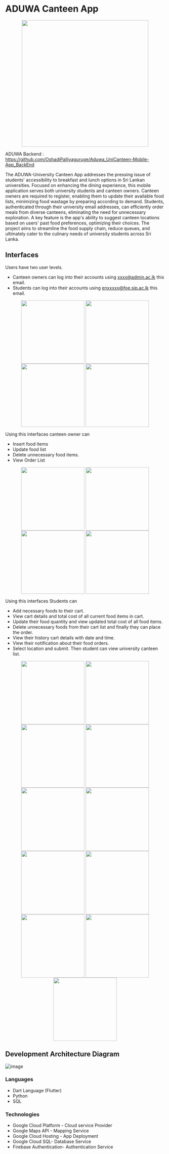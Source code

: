 # ADUWA Canteen App

<div align='center'>
 <img src="https://github.com/Judy0817/university_canteen/assets/119217708/9d2ab838-13d7-4465-bb97-97520d1d2892" width="400" align="center">
</div>


ADUWA Backend : https://github.com/OshadiPalliyaguruge/Aduwa_UniCanteen-Mobile-App_BackEnd

The ADUWA-University Canteen App addresses the pressing issue of students' accessibility to breakfast and lunch options in Sri Lankan universities. Focused on enhancing the dining experience, this mobile application serves both university students and canteen owners. Canteen owners are required to register, enabling them to update their available food lists, minimizing food wastage by preparing according to demand. Students, authenticated through their university email addresses, can efficiently order meals from diverse canteens, eliminating the need for unnecessary exploration. A key feature is the app's ability to suggest canteen locations based on users' past food preferences, optimizing their choices. The project aims to streamline the food supply chain, reduce queues, and ultimately cater to the culinary needs of university students across Sri Lanka.

## Interfaces
Users have two user levels. 
- Canteen owners can log into their accounts using xxxx@admin.ac.lk this email. 
- Students can log into their accounts using enxxxxx@foe.sjp.ac.lk this email. 
<div align='center'>
   <img src="https://github.com/Judy0817/ADUWA-Canteen-App/assets/119217708/7c59531a-d8df-4106-9043-ac1424a9654e" width="200" align="center">
   <img src="https://github.com/Judy0817/ADUWA-Canteen-App/assets/119217708/0f81ce37-318b-4d68-8761-a805068e2e99" width="200" align="center">
   <img src="https://github.com/Judy0817/ADUWA-Canteen-App/assets/119217708/21fddd73-c850-4b64-8894-950f7aaa402d" width="200" align="center">
   <img src="https://github.com/Judy0817/ADUWA-Canteen-App/assets/119217708/f3af38ea-74ae-44eb-894a-4bf2edd006d5" width="200" align="center">
</div>

Using this interfaces canteen owner can 
- Insert food items
- Update food list 
- Delete unnecessary food items.
- View Order List

<div align='center'>
   <img src="https://github.com/Judy0817/ADUWA-Canteen-App/assets/119217708/e79ebd46-ce10-4119-863b-67284314e689" width="200" align="center">
   <img src="https://github.com/Judy0817/ADUWA-Canteen-App/assets/119217708/8bae888d-e90c-4d55-9409-e0e5fa707d0e" width="200" align="center">
   <img src="https://github.com/Judy0817/ADUWA-Canteen-App/assets/119217708/8f6ba9ae-0aa1-42fe-a45a-4c1f080c46c7" width="200" align="center">
   <img src="https://github.com/Judy0817/ADUWA-Canteen-App/assets/119217708/8f4835f0-ea5a-4db9-b5a3-09e0c8d2d624" width="200" align="center">
</div>

Using this interfaces Students can 
- Add necessary foods to their cart.
- View cart details and total cost of all current food items in cart.
- Update their food quantity and view updated total cost of all food items.
- Delete unnecessary foods from their cart list and finally they can place the order.
- View their history cart details with date and time.
- View their notification about their food orders.
- Select location and submit. Then student can view university canteen list. 

<div align='center'>
   <img src="https://github.com/Judy0817/ADUWA-Canteen-App/assets/119217708/d1401b0b-c57e-4556-b3c9-f13cc957655a" width="200" align="center">
   <img src="https://github.com/Judy0817/ADUWA-Canteen-App/assets/119217708/a097e9b8-17db-4473-99f4-f98785182ec8" width="200" align="center">
   <img src="https://github.com/Judy0817/ADUWA-Canteen-App/assets/119217708/c17f055d-31b7-4621-88a8-345b2278ffac" width="200" align="center">
   <img src="https://github.com/Judy0817/ADUWA-Canteen-App/assets/119217708/8f4835f0-ea5a-4db9-b5a3-09e0c8d2d624" width="200" align="center">
   <img src="https://github.com/Judy0817/ADUWA-Canteen-App/assets/119217708/be8cfc35-9372-496d-849f-096becca067a" width="200" align="center">
   <img src="https://github.com/Judy0817/ADUWA-Canteen-App/assets/119217708/ebb46cbf-aabc-401f-acae-b69c54970cb0" width="200" align="center">
   <img src="https://github.com/Judy0817/ADUWA-Canteen-App/assets/119217708/70b690ef-a5d0-4c8d-b3b9-0b4c02e0a0d1" width="200" align="center">
   <img src="https://github.com/Judy0817/ADUWA-Canteen-App/assets/119217708/302298c9-f846-4690-8125-22eda503ed60" width="200" align="center">
   <img src="https://github.com/Judy0817/ADUWA-Canteen-App/assets/119217708/d0b1b0a5-491a-41e4-b4ab-b467609f332c" width="200" align="center">
   <img src="https://github.com/Judy0817/ADUWA-Canteen-App/assets/119217708/de188e7c-6c80-45b7-b113-5b6f2c6607e0" width="200" align="center">
   <img src="https://github.com/Judy0817/ADUWA-Canteen-App/assets/119217708/aa20f951-8bed-45f0-af60-ee9ece233a24" width="200" align="center">
</div>


## Development Architecture Diagram
![image](https://github.com/Judy0817/university_canteen/assets/119217708/e21bf7d0-7916-4f0a-988d-8f93084f6a86)

### Languages
* Dart Language (Flutter)
* Python
* SQL
### Technologies
* Google Cloud Platform - Cloud service Provider
* Google Maps API  -  Mapping Service
* Google Cloud Hosting - App Deployment
* Google Cloud SQL- Database Service
* Firebase Authentication- Authentication Service
  
  



